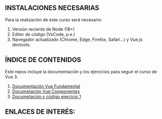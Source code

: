 ## INSTALACIONES NECESARIAS

Para la realización de este curso será necesario:

1. Versión reciente de Node (18+)
2. Editor de código (VsCode, p.e.)
3. Navegador actualizado (Chrome, Edge, Firefox, Safari...) y Vue.js devtools.


## ÍNDICE DE CONTENIDOS

Este repos incluye la documentación y los ejercicios para seguir el curso de Vue 3.

1. [Documentación Vue Fundamental](https://github.com/julioleiva/curso-vue3-pinia/blob/master/BASES.md)
2. [Documetación Vue Componentes](https://github.com/julioleiva/curso-vue3-pinia/blob/master/COMPONENTES.md)
4. [Documetación y código ejercicio 1](https://github.com/julioleiva/curso-vue3-pinia/blob/feature/exercise)


## ENLACES DE INTERÉS:
